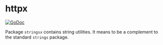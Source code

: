 # httpx

[![GoDoc](https://godoc.org/github.com/icza/gox/stringsx?status.svg)](https://godoc.org/github.com/icza/gox/stringsx)

Package `stringsx` contains string utilities.
It means to be a complement to the standard `strings` package.
